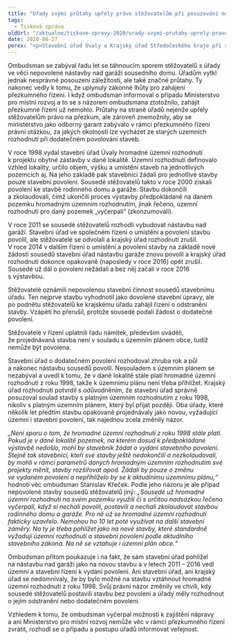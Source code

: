 ```yaml
---
title: "Úřady svými průtahy upřely právo stěžovatelům při posuzování nepovolené stavby"
tags:
  - Tisková zpráva
oldUrl: "/aktualne/tiskove-zpravy-2020/urady-svymi-prutahy-uprely-pravo-stezovatelum-pri-posuzovani-nepovolene-stavby"
date: 2020-08-27
perex: "<p>Stavební úřad Úvaly a Krajský úřad Středočeského kraje při řešení nepovolené stavby pochybily. Dovodily, že není třeba přihlížet k aktuálnímu územnímu plánu a vztáhly na stavbu hromadné územní rozhodnutí z roku 1998, které však pro tento konkrétní případ již nebylo možné využít. Svými průtahy v řízeních pak úřady znemožnily, aby právní otázku použitelnosti plně nevyužitých územních rozhodnutí pro případné budoucí změny staveb posoudilo ministerstvo a jejich názor na problém usměrnilo.</p>"
---
```


<!-- imported from the old website -->

<p>Ombudsman se zabýval řadu let se táhnoucím sporem stěžovatelů s úřady ve věci nepovolené nástavby nad garáží sousedního domu. Úřadům vytkl jednak nesprávné posouzení záležitosti, ale také značné průtahy. Ty nakonec vedly k tomu, že uplynuly zákonné lhůty pro zahájení přezkumného řízení. I když ombudsman informoval o případu Ministerstvo pro místní rozvoj a to se s názorem ombudsmana ztotožnilo, zahájit přezkumné řízení už nemohlo. Průtahy na straně úřadů nejenže upřely stěžovatelům právo na přezkum, ale zároveň znemožnily, aby se ministerstvo jako odborný garant zabývalo v rámci přezkumného řízení právní otázkou, za jakých okolností lze vycházet ze starých územních rozhodnutí při dodatečném povolování staveb.</p> <p>V roce 1998 vydal stavební úřad Úvaly hromadné územní rozhodnutí k projektu obytné zástavby v dané lokalitě. Územní rozhodnutí definovalo vzhled lokality, určilo objem, výšku a umístění staveb na jednotlivých pozemcích aj. Na jeho základě pak stavebníci žádali pro jednotlivé stavby pouze stavební povolení. Sousedé stěžovatelů takto v roce 2000 získali povolení ke stavbě rodinného domu a garáže. Stavbu dokončili a zkolaudovali, čímž ukončili proces výstavby předpokládané na daném pozemku hromadným územním rozhodnutím, jinak řečeno, územní rozhodnutí pro daný pozemek „vyčerpali“ (zkonzumovali).</p> <p>V roce 2011 se sousedé stěžovatelů rozhodli vybudovat nástavbu nad garáží. Stavební úřad ve společném řízení o umístění a povolení stavbu povolil, ale stěžovatelé se odvolali a krajský úřad rozhodnutí zrušil. V roce 2014 v dalším řízení o umístění a povolení stavby na základě nové žádosti sousedů stavební úřad nástavbu garáže znovu povolil a krajský úřad rozhodnutí dokonce opakovaně (naposledy v roce 2016) opět zrušil. Sousedé už dál o povolení nežádali a bez něj začali v roce 2016 s výstavbou.</p> <p>Stěžovatelé oznámili nepovolenou stavební činnost sousedů stavebnímu úřadu. Ten nejprve stavbu vyhodnotil jako dovolené stavební úpravy, ale po podnětu stěžovatelů ke krajskému úřadu zahájil řízení o odstranění stavby. Vzápětí ho přerušil, protože sousedé podali žádost o dodatečné povolení.</p> <p>Stěžovatelé v řízení uplatnili řadu námitek, především uváděli, že projednávaná stavba není v souladu s územním plánem obce, tudíž nemůže být povolena.</p> <p>Stavební úřad o dodatečném povolení rozhodoval zhruba rok a půl a nakonec nástavbu sousedů povolil. Nesouladem s územním plánem se nezabýval a uvedl k tomu, že v dané lokalitě stále platí hromadné územní rozhodnutí z roku 1998, takže k územnímu plánu není třeba přihlížet. Krajský úřad rozhodnutí potvrdil s odůvodněním, že stavební úřad správně posuzoval soulad stavby s platným územním rozhodnutím z roku 1998, nikoliv s platným územním plánem, který byl přijat později. Oba úřady, které několik let předtím stavbu opakovaně projednávaly jako novou, vyžadující územní i stavební povolení, tak najednou zcela změnily názor.</p> <p><i>„Není sporu o tom, že hromadné územní rozhodnutí z roku 1998 stále platí. Pokud je v dané lokalitě pozemek, na kterém dosud k předpokládané výstavbě nedošlo, mohl by stavebník žádat o vydání stavebního povolení. Stejně tak stavebníci, kteří své stavby ještě nedokončili a nezkolaudovali, by mohli v rámci parametrů daných hromadným územním rozhodnutím své projekty měnit, stavby rozšiřovat apod. Žádali by pouze o změnu ve vydaném povolení a nepřihlíželo by se k aktuálnímu územnímu plánu,“</i> hodnotí věc ombudsman Stanislav Křeček. Podle jeho názoru je ale případ nepovolené stavby sousedů stěžovatelů jiný: <i>„Sousedé už hromadné územní rozhodnutí na svém pozemku využili či s určitou nadsázkou řečeno vyčerpali, když si nechali povolit, postavili a nechali zkolaudovat stavbou rodinného domu a garáže. Pro ně už se hromadné územní rozhodnutí fakticky uzavřelo. Nemohou ho 10 let poté využívat na další stavební záměry. Na ty je třeba pohlížet jako na nové stavby, které standardně vyžadují územní rozhodnutí a stavební povolení podle aktuálního stavebního zákona. Na ně se vztahuje i územní plán obce.“</i></p> <p>Ombudsman přitom poukazuje i na fakt, že sám stavební úřad pohlížel na nástavbu nad garáží jako na novou stavbu a v letech 2011 – 2016 vedl územní a stavební řízení k vydání povolení. Ani stavební úřad, ani krajský úřad se nedomnívaly, že by bylo možné na stavbu vztáhnout hromadné územní rozhodnutí z roku 1998. Svůj právní názor změnily ve chvíli, kdy sousedé stěžovatelů postavili stavbu bez povolení a úřady měly rozhodnout o jejím odstranění nebo dodatečném povolení.</p> Vzhledem k tomu, že ombudsman vyčerpal možnosti k zajištění nápravy a ani Ministerstvo pro místní rozvoj nemůže věc v rámci přezkumného řízení zvrátit, rozhodl se o případu a postupu úřadů informovat veřejnost.
